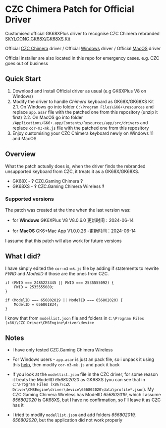 # CZC Chimera Patch for Official Driver

Customised official GK68XPlus driver to recognise CZC Chimera rebranded [SKYLOONG GK68X/GK68XS Kit](https://epomaker.com/products/gk68xs-kit?variant=31744262176841)

Official [CZC Chimera](https://www.czc.cz/software-czc-gaming-chimera/priloha) driver / 
Official [Windows](http://www.jikedingzhi.com/downloadlist?driverID=103) driver / 
Official [MacOS](http://www.jikedingzhi.com/downloadlist?driverID=90) driver

Official installer are also located in this repo for emergency cases. e.g. CZC goes out of business

## Quick Start

 1. Download and Install Official driver as usual (e.g GK6XPlus V8 on Windows)
 2. Modify the driver to handle *Chimera* keyboard as GK68X/GK68XS Kit
 2.1. On Windows go into folder `C:\Program Files\GK6+\resources` and replace `app.asar` file with the patched one from this repository (unzip it first)
 2.2.  On MacOS go into folder `/Applications/GK6+.app/Contents/Resources/app/src/drivers` and replace `cor-m3-mk.js` file with the patched one from this repository 
 3. Enjoy customising your CZC Chimera keyboard newly on Windows 11 and MacOS
	
## Overview

What the patch actually does is, when the driver finds the rebranded unsupported keyboard from CZC, it treats it as a GK68X/GK68XS.

 - GK68X - **?** CZC.Gaming Chimera **?**
 - GK68XS - **?** CZC.Gaming Chimera Wireless **?**

### Supported versions

The patch was created at the time when the last version was:

 - for **Windows** GK6XPlus V8 V8.0.6.0 
 更新时间：2024-06-14
 
 - for **MacOS** GK6+Mac App V1.0.0.26
 -更新时间：2024-06-14

I assume that this patch will also work for future versions

## What I did?

I have simply edited the `cor-m3-mk.js` file by adding if statements to rewrite *FWID* and *ModelID* if those are the ones from CZC.

    if (FWID === 2485223445 || FWID === 2535555092) {
	    FWID = 2535555089;
    }

    if (ModelID === 656802019 || ModelID === 656802020) {
	    ModelID = 656801834;
    }

I know that from `modellist.json` file and folders in `C:\Program Files (x86)\CZC Driver\CMSEngine\driver\device`

## Notes

 - I have only tested CZC.Gaming Chimera Wireless

 - For Windows users -  `app.asar` is just an pack file, so i unpack it using this [help](https://stackoverflow.com/questions/38523617/how-to-unpack-an-asar-file), then modify `cor-m3-mk.js` and pack it back

 - If you look at the `modellist.json` file in the CZC driver, for some reason it treats the ModelID *656802020* as GK68XS (you can see that in `C:\Program Files (x86)\CZC Driver\CMSEngine\driver\device\656802020\data\profile*.json`). My CZC.Gaming Chimera Wireless has ModelID *656802019*, which I assume *656802020* is GK68XS, but I have no confirmation, so I'll leave it as CZC has it

 -  I tried to modify `modellist.json` and add folders *656802019, 656802020*, but the application did not work properly
